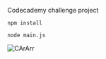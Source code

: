 Codecademy challenge project

`npm install`

`node main.js`


  ![CArArr](https://miro.medium.com/max/636/1*Z14pvsjLwMRE0KV2HhU_LA.png)
